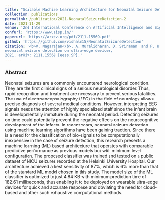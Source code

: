 ```yaml
---
title: "Scalable Machine Learning Architecture for Neonatal Seizure Detection on Ultra-Edge Devices"
collection: publications
permalink: /publication/2021-NeonatalSeizureDetection-2
date: 2021-11-29
venue: '2nd International Conference on Artificial Intelligence and Signal Processing (AISP) in association with IEEE'
confurl: 'https://www.aisp.in/'
paperurl: 'https://arxiv.org/pdf/2111.15569.pdf'
github: 'https://github.com/vishaln15/NeonatalSeizureDetection'
citation: '<b>V. Nagarajan</b>, A. Muralidharan, D. Sriraman, and P. K. S, Scalable machine learning architecture for
neonatal seizure detection on ultra-edge devices,
2021. arXiv: 2111.15569 [eess.SP].'
---
```


<h3><strong>Abstract</strong></h3>

Neonatal seizures are a commonly encountered neurological condition. They are the first clinical signs of a serious neurological disorder. Thus, rapid recognition and treatment are necessary to prevent serious fatalities. The use of electroencephalography (EEG) in the field of neurology allows precise diagnosis of several medical conditions. However, interpreting EEG signals needs the attention of highly specialized staff since the infant brain is developmentally immature during the neonatal period. Detecting seizures on time could potentially prevent the negative effects on the neurocognitive development of the infants. In recent years, neonatal seizure detection using machine learning algorithms have been gaining traction. Since there is a need for the classification of bio-signals to be computationally inexpensive in the case of seizure detection, this research presents a machine learning (ML) based architecture that operates with comparable predictive performance as previous models but with minimum level configuration. The proposed classifier was trained and tested on a public dataset of NICU seizures recorded at the Helsinki University Hospital. Our architecture achieved a best sensitivity of $87$%, which is $6$% more than that of the standard ML model chosen in this study. The model size of the ML classifier is optimized to just $4.84$ KB with minimum prediction time of $182.61$ milliseconds, thus enabling it to be deployed on wearable ultra-edge devices for quick and accurate response and obviating the need for cloud-based and other such exhaustive computational methods. 